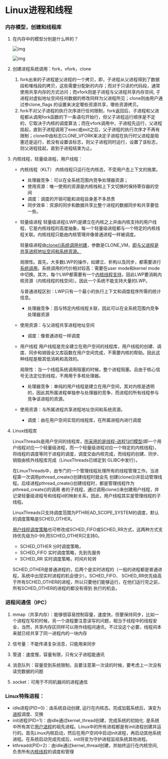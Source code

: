 # Linux进程和线程

### 内存模型，创建和线程库

1. 在内存中的模型分别是什么样的？

   ![img](/Users/zhangyi/proj-dev/knowledge-review/images/os/memory-model-0.png)

   ![img](/Users/zhangyi/proj-dev/knowledge-review/images/os/memory-model.png)

2. 创建进程系统调用：fork，vfork，clone
   1. fork出来的子进程是父进程的一个拷贝，即，子进程从父进程得到了数据段和堆栈段的拷贝，这些需要分配新的内存；而对于只读的代码段，通常使用共享内存的方式访问；而vfork则是子进程与父进程共享内存空间, 子进程对虚拟地址空间任何数据的修改同样为父进程所见；clone则由用户通过参clone_flags 的设置来决定哪些资源共享，哪些资源拷贝。 
   2. fork不对父子进程的执行次序进行任何限制，fork返回后，子进程和父进程都从调用fork函数的下一条语句开始行，但父子进程运行顺序是不定的，它取决于内核的调度算法；而在vfork调用中，子进程先运行，父进程挂起，直到子进程调用了exec或exit之后，父子进程的执行次序才不再有限制；clone中由标志CLONE_VFORK来决定子进程在执行时父进程是阻塞还是运行，若没有设置该标志，则父子进程同时运行，设置了该标志，则父进程挂起，直到子进程结束为止。

3. 内核线程，轻量级进程，用户线程：

   - 内核线程（KLT）
     内核线程只运行在内核态，不受用户态上下文的拖累。

     - 处理器竞争：可以在全系统范围内竞争处理器资源；
     - 使用资源：唯一使用的资源是内核栈和上下文切换时保持寄存器的空间
     - 调度：调度的开销可能和进程自身差不多昂贵
     - 同步效率：资源的同步和数据共享比整个进程的数据同步和共享要低一些。

   - 轻量级进程
     轻量级进程(LWP)是建立在内核之上并由内核支持的用户线程，它是内核线程的高度抽象，每一个轻量级进程都与一个特定的内核线程关联。内核线程只能由内核管理并像普通进程一样被调度。

     轻量级进程由<u>clone()系统调用创建</u>，参数是CLONE_VM，<u>即与父进程是共享进程地址空间和系统资源。</u>

     局限性。首先，大多数LWP的操作，如建立、析构以及同步，都需要进行<u>系统调用</u>。系统调用的代价相对较高：需要在user mode和kernel mode中切换。其次，每个LWP都需要有一个<u>内核线程支持</u>，因此LWP要消耗内核资源（内核线程的栈空间）。因此一个系统不能支持大量的LWP。

     与普通进程区别：LWP只有一个最小的执行上下文和调度程序所需的统计信息。
     
     - 处理器竞争：因与特定内核线程关联，因此可以在全系统范围内竞争处理器资源
   - 使用资源：与父进程共享进程地址空间
     - 调度：像普通进程一样调度
     
   - 用户线程
     用户线程是完全建立在用户空间的线程库，用户线程的创建、调度、同步和销毁全又库函数在用户空间完成，不需要内核的帮助。因此这种线程是极其低消耗和高效的。

     局限性：当一个线程系统调用阻塞的时候，整个进程阻塞。且由于核心信号无法定位到线程，不用用于多核处理器。

     - 处理器竞争：单纯的用户线程是建立在用户空间，其对内核是透明的，因此其所属进程单独参与处理器的竞争，而进程的所有线程参与竞争该进程的资源。
   - 使用资源：与所属进程共享进程地址空间和系统资源。
     - 调度：由在用户空间实现的线程库，在所属进程内进行调度

4. Linux线程库

   LinuxThreads是用户空间的线程库，<u>所采用的是线程-进程1对1模型</u>(即一个用户线程对应一个轻量级进程，而一个轻量级进程对应一个特定的内核线程)，将线程的调度等同于进程的调度，调度交由内核完成，而线程的创建、同步、销毁由核外线程库完成（LinuxThreads已绑定到 GLIBC中发行）。

   在LinuxThreads中，由专门的一个管理线程处理所有的线程管理工作。当进程第一次调用pthread_create()创建线程时就会先 创建(clone())并启动管理线程。后续进程pthread_create()创建线程时，都是管理线程作为pthread_create()的调用 者的子线程，通过调用clone()来创建用户线程，并记录轻量级进程号和线程id的映射关系，因此，用户线程其实是管理线程的子线程。

   LinuxThreads只支持调度范围为PTHREAD_SCOPE_SYSTEM的调度，默认的调度策略是SCHED_OTHER。

   <u>用户线程调度策略</u>也可修改成SCHED_FIFO或SCHED_RR方式，这两种方式支持优先级为0-99,而SCHED_OTHER只支持0。

   - SCHED_OTHER 分时调度策略，
   - SCHED_FIFO   实时调度策略，先到先服务
   - SCHED_RR     实时调度策略，时间片轮转

   SCHED_OTHER是普通进程的，后两个是实时进程的（一般的进程都是普通进程，系统中出现实时进程的机会很少）。SCHED_FIFO、 SCHED_RR优先级高于所有SCHED_OTHER的进程，所以只要他们能够运行，在他们运行完之前，所有SCHED_OTHER的进程的都没有得到 执行的机会。



### 进程间通信（IPC）

1. mmap（共享内存）：能够很容易控制容量，速度快，但要保持同步，比如一个进程在写的时候，另一个进程要注意读写的问题，相当于线程中的线程安全，当然，共享内存区同样可以用作线程间通讯，不过没这个必要，线程间本来就已经共享了同一进程内的一块内存

2. 信号量：不能传递复杂消息，只能用来同步

3. 管道：速度慢，容量有限，只有父子进程能通讯

4. 消息队列：容量受到系统限制，且要注意第一次读的时候，要考虑上一次没有读完数据的问题

5. socket：可用于不同机器间的进程通信

   

### Linux特殊进程：

- idle进程(PID=0)：由系统自动创建, 运行在内核态。完成加载系统后，演变为<u>进程</u>调度、交换
- init进程(PID=1)：由idle通过kernel_thread创建，完成系统的初始化. 是系统中所有其它<u>用户进程</u>的祖先进程。Linux中的所有进程都是有init进程创建并运行的。首先Linux内核启动，然后在用户空间中启动init进程，再启动其他系统进程。在系统启动完成完成后，init将变为守护进程监视系统其他进程。
- kthreadd(PID=2)：由idle通过kernel_thread创建，并始终运行在内核空间, 负责所有<u>内核线程</u>的调度和管理 

